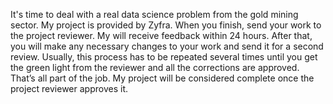 It's time to deal with a real data science problem from the gold mining sector. My project is provided by Zyfra. When you finish, send your work to the project reviewer. My will receive feedback within 24 hours. After that, you will make any necessary changes to your work and send it for a second review. Usually, this process has to be repeated several times until you get the green light from the reviewer and all the corrections are approved. That’s all part of the job. My project will be considered complete once the project reviewer approves it.
